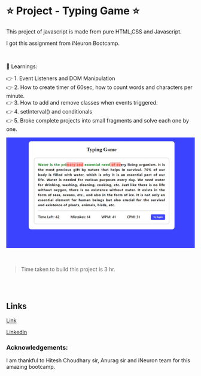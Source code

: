 # ⭐ Project - Typing Game ⭐

This  project of javascript is made from pure HTML,CSS and Javascript.

I got this assignment from iNeuron Bootcamp.

<br>

📌 Learnings:

👉 1\. Event Listeners and DOM Manipulation<br>
👉 2\. How to create timer of 60sec, how to count words and characters per minute. <br>
👉 3\. How to add and remove classes when events triggered.<br>
👉 4\. setInterval() and conditionals<br>
👉 5\. Broke complete projects into small fragments and solve each one by one. <br>


![ScreenShot](screenshot.JPG)

<br>

> Time taken to build this project is 3 hr.

<br><br>

## Links

[Link](.netlify.app)

[Linkedin](https://www.linkedin.com/in/pratyush-kesarwani-2b6601171/)

### Acknowledgements:

I am thankful to Hitesh Choudhary sir, Anurag sir and iNeuron team for this amazing bootcamp.

